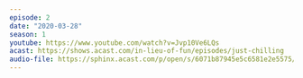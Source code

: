 ```yaml
---
episode: 2
date: "2020-03-28"
season: 1
youtube: https://www.youtube.com/watch?v=Jvp10Ve6LQs
acast: https://shows.acast.com/in-lieu-of-fun/episodes/just-chilling
audio-file: https://sphinx.acast.com/p/open/s/6071b87945e5c6581e2e5575/e/6075f6acb2464536a28e9d87/media.mp3
---
```

